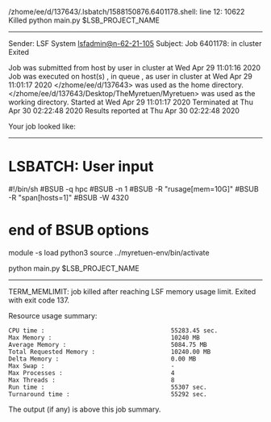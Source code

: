 /zhome/ee/d/137643/.lsbatch/1588150876.6401178.shell: line 12: 10622 Killed                  python main.py $LSB_PROJECT_NAME

------------------------------------------------------------
Sender: LSF System <lsfadmin@n-62-21-105>
Subject: Job 6401178: <NNAgent1NN-Selfplay-100-incremental> in cluster <dcc> Exited

Job <NNAgent1NN-Selfplay-100-incremental> was submitted from host <n-62-27-20> by user <s183905> in cluster <dcc> at Wed Apr 29 11:01:16 2020
Job was executed on host(s) <n-62-21-105>, in queue <hpc>, as user <s183905> in cluster <dcc> at Wed Apr 29 11:01:17 2020
</zhome/ee/d/137643> was used as the home directory.
</zhome/ee/d/137643/Desktop/TheMyretuen/Myretuen> was used as the working directory.
Started at Wed Apr 29 11:01:17 2020
Terminated at Thu Apr 30 02:22:48 2020
Results reported at Thu Apr 30 02:22:48 2020

Your job looked like:

------------------------------------------------------------
# LSBATCH: User input
#!/bin/sh
#BSUB -q hpc
#BSUB -n 1
#BSUB -R "rusage[mem=10G]"
#BSUB -R "span[hosts=1]"
#BSUB -W 4320
# end of BSUB options

module -s load python3
source ../myretuen-env/bin/activate

python main.py $LSB_PROJECT_NAME


------------------------------------------------------------

TERM_MEMLIMIT: job killed after reaching LSF memory usage limit.
Exited with exit code 137.

Resource usage summary:

    CPU time :                                   55283.45 sec.
    Max Memory :                                 10240 MB
    Average Memory :                             5084.75 MB
    Total Requested Memory :                     10240.00 MB
    Delta Memory :                               0.00 MB
    Max Swap :                                   -
    Max Processes :                              4
    Max Threads :                                8
    Run time :                                   55307 sec.
    Turnaround time :                            55292 sec.

The output (if any) is above this job summary.

